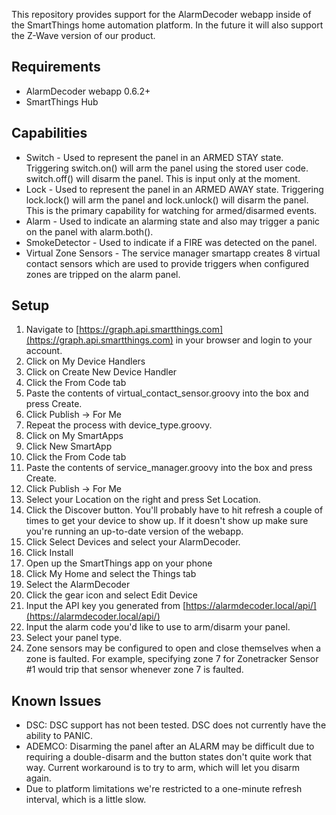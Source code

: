This repository provides support for the AlarmDecoder webapp inside of the SmartThings home automation platform.  In the future it will also support the Z-Wave version of our product.

## Requirements

* AlarmDecoder webapp 0.6.2+
* SmartThings Hub

## Capabilities

* Switch - Used to represent the panel in an ARMED STAY state.  Triggering switch.on() will arm the panel using the stored user code.  switch.off() will disarm the panel.  This is input only at the moment.
* Lock - Used to represent the panel in an ARMED AWAY state.  Triggering lock.lock() will arm the panel and lock.unlock() will disarm the panel.  This is the primary capability for watching for armed/disarmed events.
* Alarm - Used to indicate an alarming state and also may trigger a panic on the panel with alarm.both().
* SmokeDetector - Used to indicate if a FIRE was detected on the panel.
* Virtual Zone Sensors - The service manager smartapp creates 8 virtual contact sensors which are used to provide triggers when configured zones are tripped on the alarm panel.

## Setup

1. Navigate to [https://graph.api.smartthings.com](https://graph.api.smartthings.com) in your browser and login to your account.
2. Click on My Device Handlers
  1. Click on Create New Device Handler
  2. Click the From Code tab
  3. Paste the contents of virtual_contact_sensor.groovy into the box and press Create.
  4. Click Publish -> For Me
3. Repeat the process with device_type.groovy.
4. Click on My SmartApps
5. Click New SmartApp
6. Click the From Code tab
7. Paste the contents of service_manager.groovy into the box and press Create.
8. Click Publish -> For Me
9. Select your Location on the right and press Set Location.
10. Click the Discover button.  You'll probably have to hit refresh a couple of times to get your device to show up.  If it doesn't show up make sure you're running an up-to-date version of the webapp.
11. Click Select Devices and select your AlarmDecoder.
12. Click Install
13. Open up the SmartThings app on your phone
14. Click My Home and select the Things tab
15. Select the AlarmDecoder
16. Click the gear icon and select Edit Device
17. Input the API key you generated from [https://alarmdecoder.local/api/](https://alarmdecoder.local/api/)
18. Input the alarm code you'd like to use to arm/disarm your panel.
19. Select your panel type.
20. Zone sensors may be configured to open and close themselves when a zone is faulted.  For example, specifying zone 7 for Zonetracker Sensor #1 would trip that sensor whenever zone 7 is faulted.

## Known Issues

* DSC: DSC support has not been tested.  DSC does not currently have the ability to PANIC.
* ADEMCO: Disarming the panel after an ALARM may be difficult due to requiring a double-disarm and the button states don't quite work that way.  Current workaround is to try to arm, which will let you disarm again.
* Due to platform limitations we're restricted to a one-minute refresh interval, which is a little slow.
